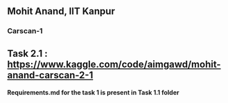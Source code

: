 ## Mohit Anand, IIT Kanpur
### Carscan-1

## Task 2.1 : https://www.kaggle.com/code/aimgawd/mohit-anand-carscan-2-1

#### Requirements.md for the task 1 is present in Task 1.1 folder

